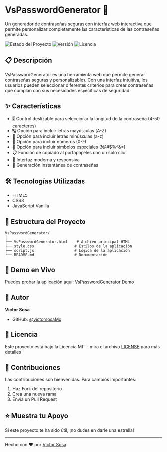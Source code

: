 # VsPasswordGenerator 🔐

Un generador de contraseñas seguras con interfaz web interactiva que permite personalizar completamente las características de las contraseñas generadas.

![Estado del Proyecto](https://img.shields.io/badge/Estado-Activo-brightgreen)
![Versión](https://img.shields.io/badge/Versión-1.0.0-blue)
![Licencia](https://img.shields.io/badge/Licencia-MIT-green)

## 📋 Descripción

VsPasswordGenerator es una herramienta web que permite generar contraseñas seguras y personalizables. Con una interfaz intuitiva, los usuarios pueden seleccionar diferentes criterios para crear contraseñas que cumplan con sus necesidades específicas de seguridad.

## ✨ Características

- 🎚️ Control deslizable para seleccionar la longitud de la contraseña (4-50 caracteres)
- 🔠 Opción para incluir letras mayúsculas (A-Z)
- 🔡 Opción para incluir letras minúsculas (a-z)
- 🔢 Opción para incluir números (0-9)
- 🔣 Opción para incluir símbolos especiales (!@#$%^&*)
- 📋 Función de copiado al portapapeles con un solo clic
- 🎨 Interfaz moderna y responsiva
- 🔄 Generación instantánea de contraseñas

## 🛠️ Tecnologías Utilizadas

- HTML5
- CSS3
- JavaScript Vanilla

## 📁 Estructura del Proyecto

```
VsPasswordGenerator/
│
├── VsPasswordGenerator.html    # Archivo principal HTML
├── style.css                  # Estilos de la aplicación
├── script.js                  # Lógica de la aplicación
└── README.md                  # Documentación
```

## 🚀 Demo en Vivo

Puedes probar la aplicación aquí: [VsPasswordGenerator Demo](https://victorsosaMx.github.io/VsPasswordGenerator)

## 👤 Autor

**Victor Sosa**
- GitHub: [@victorsosaMx](https://github.com/victorsosaMx)

## 📝 Licencia

Este proyecto está bajo la Licencia MIT - mira el archivo [LICENSE](LICENSE) para más detalles

## 🤝 Contribuciones

Las contribuciones son bienvenidas. Para cambios importantes:

1. Haz Fork del repositorio
2. Crea una nueva rama
3. Envía un Pull Request

## ⭐ Muestra tu Apoyo

Si este proyecto te ha sido útil, ¡no dudes en darle una estrella!

---
Hecho con ❤️ por [Victor Sosa](https://github.com/victorsosaMx)

